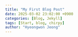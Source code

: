 ```yaml
---
title: "My First Blog Post"
date: 2025-03-02 23:02:00 +0900
categories: [Blog, Jekyll]
tags: [Start, blog, chirpy]
author: "Hyeongwon Jeong"
---
```

